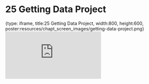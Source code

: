 # 25 Getting Data Project
 
{type: iframe, title:25 Getting Data Project, width:800, height:600, poster:resources/chapt_screen_images/getting-data-project.png}
![](https://datatrail-jhu.github.io/DataTrail/no_toc/getting-data-project.html)
 

 
